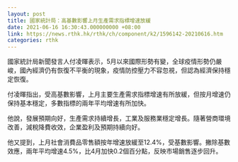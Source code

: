 ```yaml
---
layout: post
title: 國家統計局：高基數影響上月生產需求指標增速放緩
date: 2021-06-16 16:30:43.000000000 +08:00
link: https://news.rthk.hk/rthk/ch/component/k2/1596142-20210616.htm
categories: rthk
---
```


國家統計局新聞發言人付凌暉表示，5月以來國際形勢有變，全球疫情形勢仍嚴峻，國內經濟仍有恢復不平衡的現象，疫情防控壓力不容忽視，但認為經濟保持穩定恢復。

付凌暉指出，受高基數影響，上月主要生產需求指標增速有所放緩，但按月增速仍保持基本穩定，多數指標的兩年平均增速有所加快。

他說，發展預期向好，生產需求持續增長，工業及服務業穩定增長。隨著營商環境改善，減稅降費收效，企業盈利及預期持續向好。

他又提到，上月社會消費品零售額按年增速放緩至12.4%，受基數影響。撇除基數效應，兩年平均增速4.5%，比4月加快0.2個百分點，反映市場銷售逐步回升。
